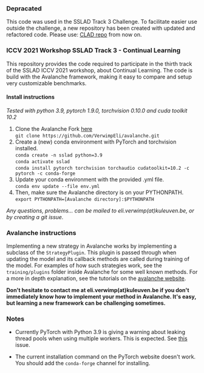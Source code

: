 ### Depracated  

This code was used in the SSLAD Track 3 Challenge. To facilitate
easier use outside the challenge, a new repository has been created with updated and refactored code.
Please use: [CLAD repo](https://github.com/VerwimpEli/CLAD) from now on. 


### ICCV 2021 Workshop SSLAD Track 3 - Continual Learning

This repository provides the code required to participate in the
thirth track of the SSLAD ICCV 2021 workshop, about Continual
Learning. The code is build with the Avalanche framework, making
it easy to compare and setup very customizable benchmarks.

#### Install instructions 

*Tested with python 3.9, pytorch 1.9.0, torchvision 0.10.0 and 
cuda toolkit 10.2* 

1. Clone the Avalanche Fork [here](https://github.com/VerwimpEli/avalanche) \
`git clone https://github.com/VerwimpEli/avalanche.git`
2. Create a (new) conda environment with PyTorch and torchvision installed. \
`conda create -n sslad python=3.9` \
`conda activate sslad` \
`conda install pytorch torchvision torchaudio cudatoolkit=10.2 -c pytorch -c conda-forge`
3. Update your conda environment with the provided .yml file. \
`conda env update --file env.yml`
4. Then, make sure the Avalanche directory is on your PYTHONPATH. \
`export PYTHONPATH=[Avalanche directory]:$PYTHONPATH`

*Any questions, problems... can be mailed to 
eli.verwimp(at)kuleuven.be, or by creating a git issue.* 

### Avalanche instructions

Implementing a new strategy in Avalanche works by implementing a
subclass of the `StrategyPlugin`. This plugin is passed through 
when updating the model and its callback methods are called during training
of the model. For examples of how such strategies work, see the `training/plugins` 
folder inside Avalanche for some well known methods. For a more in depth explanation, 
see the tutorials on the [avalanche website](https://avalanche.continualai.org/from-zero-to-hero-tutorial/04_training).

**Don't hesitate to contact me at eli.verwimp(at)kuleuven.be if you don't immediately
know how to implement your method in Avalanche. It's easy, but learning a new framework 
can be challenging sometimes.**

### Notes
* Currently PyTorch with Python 3.9 is giving a warning about leaking thread pools 
when using multiple workers. This is expected. See [this](https://github.com/pytorch/pytorch/issues/60171)
  issue.
    
* The current installation command on the PyTorch website doesn't work. You should
add the `conda-forge` channel for installing.
